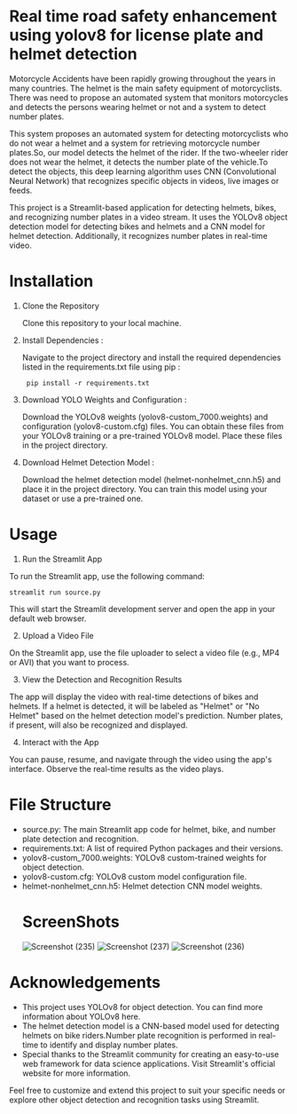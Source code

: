 # Real time road safety enhancement using yolov8 for license plate and helmet detection
Motorcycle Accidents have been rapidly growing throughout the years in many countries. The helmet is the main safety equipment of motorcyclists. There was need to propose an automated system that monitors motorcycles and detects the persons wearing helmet or not and a system to detect number plates. 

This system proposes an automated system for detecting motorcyclists who do not wear a helmet and a system for retrieving motorcycle number plates.So, our model detects the helmet of the rider. If the two-wheeler rider does not wear the helmet, it detects the number plate of the vehicle.To detect the objects, this deep learning algorithm uses CNN (Convolutional Neural Network) that recognizes specific objects in videos, live images or feeds.

This project is a Streamlit-based application for detecting helmets, bikes, and recognizing number plates in a video stream. It uses the YOLOv8 object detection model for detecting bikes and helmets and a CNN model for helmet detection. Additionally, it recognizes number plates in real-time video.

# Installation
1. Clone the Repository

    Clone this repository to your local machine.
3. Install Dependencies :

   Navigate to the project directory and install the required dependencies listed in the requirements.txt file using pip :
   
        pip install -r requirements.txt
5. Download YOLO Weights and Configuration :
   
    Download the YOLOv8 weights (yolov8-custom_7000.weights) and configuration (yolov8-custom.cfg) files. You can obtain these files from your YOLOv8 training or a pre-trained YOLOv8 model. Place these files in the project directory.
7. Download Helmet Detection Model :
   
    Download the helmet detection model (helmet-nonhelmet_cnn.h5) and place it in the project directory. You can train this model using your dataset or use a pre-trained one.
   
# Usage
1. Run the Streamlit App

  To run the Streamlit app, use the following command:

    streamlit run source.py

  This will start the Streamlit development server and open the app in your default web browser.

2. Upload a Video File

  On the Streamlit app, use the file uploader to select a video file (e.g., MP4 or AVI) that you want to process.

3. View the Detection and Recognition Results

  The app will display the video with real-time detections of bikes and helmets. If a helmet is detected, it will be labeled as "Helmet" or "No Helmet" based on the helmet detection model's prediction. Number plates, if present, will also be recognized and displayed.

4. Interact with the App

  You can pause, resume, and navigate through the video using the app's interface. Observe the real-time results as the video plays.
  
# File Structure

* source.py: The main Streamlit app code for helmet, bike, and number plate detection and recognition.
* requirements.txt: A list of required Python packages and their versions.
* yolov8-custom_7000.weights: YOLOv8 custom-trained weights for object detection.
* yolov8-custom.cfg: YOLOv8 custom model configuration file.
* helmet-nonhelmet_cnn.h5: Helmet detection CNN model weights.
  # ScreenShots
  ![Screenshot (235)](https://github.com/user-attachments/assets/acffefa7-0ca4-4312-8d2e-e8b7b91d4eb5)
  ![Screenshot (237)](https://github.com/user-attachments/assets/b19df52d-0d12-4807-a4ad-81026b55624e)
  ![Screenshot (236)](https://github.com/user-attachments/assets/a092f2ca-1f99-4637-8da9-c8223d205251)

# Acknowledgements
* This project uses YOLOv8 for object detection. You can find more information about YOLOv8 here.
* The helmet detection model is a CNN-based model used for detecting helmets on bike riders.Number plate recognition is performed in real-time to identify and display number plates.
* Special thanks to the Streamlit community for creating an easy-to-use web framework for data science applications. Visit Streamlit's official website for more information.
  
Feel free to customize and extend this project to suit your specific needs or explore other object detection and recognition tasks using Streamlit.
